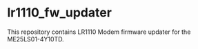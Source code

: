 # lr1110_fw_updater
This repository contains LR1110 Modem firmware updater for the ME25LS01-4Y10TD.

